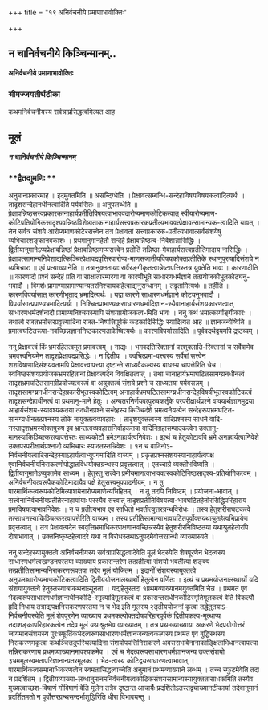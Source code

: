 +++
title = "१९ अनिर्वचनीये प्रमाणाभावोक्तिः"

+++


## न चानिर्वचनीये किञ्चिन्मानम्..

**अनिर्वचनीये प्रमाणाभावोक्तिः**

### **श्रीमज्जयतीर्थटीका**

कथमनिर्वचनीयस्य सर्वत्राप्रसिद्धत्वमित्यत आह

## **मूलं**

***न चानिर्वचनीये किञ्चिन्मानम्***

### **द्वैतद्युमणिः **

अनुमानप्रकारमाह ॥ इदमुक्तमिति ॥ असन्दिग्धेति ॥ प्रेक्षावत्सम्बन्धि-सन्देहाविषयविषयकत्वादित्यर्थः । तादृशसन्देहानधीनत्वादिति पर्यवसितः ॥ अनुपलब्धेति ॥ प्रेक्षावन्निष्ठसत्त्वप्रकारकानाहार्यप्रतीतिविषयत्वाभाववदारोप्यमाणकोटिकत्वात् स्वीयारोप्यमाण-कोटिप्रतियोगिकसादृश्यवन्निष्ठविशेष्यताकानाहार्यसत्त्वप्रकारकप्रतीत्यभाववत्प्रेक्षावत्सामान्यक-त्वादिति यावत् । तेन सर्वत्र संशये आरोप्यमाणकोटेरसत्त्वेन तत्र प्रेक्षावतां सत्त्वप्रकारक-प्रतीत्यभावात्सर्वसंशयेषु व्यभिचारशङ्कानवकाशः । प्रथमानुमानहेतौ सन्देहे प्रेक्षावन्निष्ठत्व-निवेशान्नासिद्धिः । द्वितीयानुमानेऽप्यप्रेक्षावन्निष्ठां प्रेक्षावन्निष्ठामप्यसत्त्वेन प्रतीतिं तन्निष्ठा-मेवाहार्यसत्त्वप्रतीतिमादाय नासिद्धिः । प्रेक्षावत्सामान्यनिवेशाद्यत्किञ्चित्प्रेक्षावदवृत्तिस्वारोप्य-माणसजातीयविषयकोक्तप्रतीतिके स्थाणुपुरुषादिसंशये न व्यभिचारः ॥ एवं प्रत्याख्यानेति ॥ तत्रानुक्ततायाः सर्वैरङ्गीकृतत्वान्नेष्टापत्तिस्तत्र युक्तेति भावः ॥ कारणादीति ॥ कारणादौ प्रश्नं सन्देहं प्रति वा साक्षात्परम्परया वा कारणीभूते साधारणधर्मज्ञाने तत्प्रयोजकीभूतकोट्यनु-भवादौ । विमर्शः प्रामाण्याप्रामाण्यान्यतरनिश्चायकहेत्वाद्यनुसन्धानम् । तद्वतामित्यर्थः ॥ तर्हीति ॥ कारणविपर्यासात् कारणीभूताद् भ्रमादित्यर्थः । यद्वा कारणे साधारणधर्मज्ञाने कोट्यनुभवादौ । विपर्यासात्प्रपाण्यभ्रमादित्यर्थः । निश्चितप्रामाण्यकसाधारणधर्मादिज्ञान-स्यैवानाहार्यसंशयकारणत्वात् साधारणधर्मदर्शनादौ प्रामाण्यनिश्चयस्यापि संशयप्रयोजकत्व-मिति भावः । ननु कथं भ्रमात्कार्याङ्गीकारः । तथात्वे रजतभ्रमोत्तरप्रवृत्त्यादिना रजत-निष्पत्तिपूर्वकं कटकादिसिद्धिः स्यादित्यत आह ॥ ज्ञानजन्येष्विति ॥ प्रमात्वघटितरूपा-नवच्छिन्नज्ञाननिष्ठकारणताकेष्वित्यर्थः ॥ कारणविपर्यासादिति ॥ पूर्ववदर्थद्वयमपि द्रष्टव्यम् ।

ननु प्रेक्षावत्त्वं किं भ्रमरहितत्वमुत प्रमावत्त्वम् । नाद्यः । भगवदतिरिक्तानां परशुक्लाति-रिक्तानां च सर्वेषामेव भ्रमवत्त्वनियमेन तादृशप्रेक्षावदप्रसिद्धेः । न द्वितीयः । क्वचित्प्रमा-वत्त्वस्य सर्वेषां सत्त्वेन शशविषाणादिसंशयवतामपि प्रेक्षावत्त्वापत्त्या दृष्टान्ते साध्यवैकल्यस्य बाधस्य चापत्तेरिति चेन्न । स्वनिष्ठसंशयप्रयोजकभ्रमरहितानां प्रेक्षावत्पदेन विवक्षितत्वात् । तथा चानाहार्यभ्रमाघटितसामग्य्रनधीनत्वं तादृशभ्रमघटितसामग्रीप्रयोज्यत्वरूपं वा अयुक्तत्वं संशये प्रश्ने च साध्यतया पर्यवसन्नम् । तादृशसामग्य्रनधीनसन्देहप्रकारीभूतस्वकोटित्वम् अनाहार्यभ्रमघटितसामग्य्रधीनसन्देहविषयीभूतस्वकोटिकत्वं तादृशसन्देहाधीनत्वं वा प्रथमानु-माने हेतुः । अन्यतरनिर्णयवत्पुरुषकर्तृके परपरीक्षार्थप्रश्ने वाक्यार्थज्ञानमुद्रया आहार्यसंशय-स्यावश्यकतया तदधीनप्रश्ने सन्देहस्य किञ्चिदंशे भ्रमत्वनैयत्येन सन्देहरूपभ्रमघटित-सानग्य्रधीनतत्प्रश्नस्य लोके नायुक्तत्वव्यवहारः । तादृशयुक्तत्वस्य वादिप्रश्नस्य साधने वादि-नस्तादृशभ्रमस्योक्तपुरुष इव भ्रान्तत्वव्यवहारानिर्वाहकतया वादिनिग्रहासम्पादकत्वेन उक्तानु-मानस्याकिञ्चित्करत्वापत्तेरतः साध्यकोटौ भ्रमेऽनाहार्यत्वनिवेशः । इत्थं च हेतुकोटावपि भ्रमे अनाहार्यत्वानिवेशे उक्तपरपरीक्षार्थप्रश्नादौ व्यभिचारः स्यादतस्तन्निवेशः । १न च वादिनोऽ-निर्वचनीयत्वादिसन्देहस्याऽहार्यत्वाभ्युपगमादिति वाच्यम् । प्रकृतप्रश्नसंशयस्यानाहार्यत्वपक्ष एवानिर्वचनीयनिराकरणोपोद्धातविधयोक्तग्रन्थस्य प्रवृत्तत्वात् । एतच्चाग्रे व्यक्तीभविष्यति । द्वितीयानुमानेऽप्युक्तमेव साध्यम् । हेतुस्तु सत्त्वेन प्रमीयमाणत्वाभाववत्स्वकोटिनिष्ठसादृश्य-प्रतियोगिकत्वम् । अनिर्वचनीयत्वरूपैककोटिमादायैव पक्षे हेतुसत्त्वमुपपादनीयम् । न तु पारमार्थिकत्वरूपकोटिमित्याशयेनारोप्यमाणेत्यभिहितम् । न तु तदपि निविष्टम् । प्रयोजना-भावात् । सत्त्वेनानिर्वचनीयप्रतीतेरनाहार्यायाः परस्यैव सत्त्वात् तादृशप्रतीतिविषयत्वा-भावघटितहेतोरसिद्धिपरिहाराय प्रमाविषयत्वाभावनिवेशः । न च प्रतीत्यभाव एव साधितो भवतीत्युत्तरग्रन्थविरोधः । तस्य हेतुशरीराघटकत्वे तत्साधनस्याकिञ्चित्करत्वापत्तेरिति वाच्यम् । तस्य प्रतीतिसामान्याभावघटितपूर्वोक्तयथाश्रुतहेत्वभिप्रायेण प्रवृत्तत्वात् । तत्र प्रेक्षावत्पदेन स्ववृत्तिभ्रमाधिकरणक्षणानवच्छिन्नस्यैव हेतुशरीरनिविष्टतया यथाश्रुतहेतोरपि दोषाभावात् । उक्तनिष्कृष्टहेत्वादरे यथा न विरोधस्तथाऽनुपदमेवोत्तरग्रन्थो व्याख्यास्यते ।

ननु सन्देहस्यायुक्तत्वे अनिर्वचनीयस्य सर्वत्राप्रसिद्धत्वादेवेति मूलं भेदस्येति शेषपूरणेन भेदत्वस्य साधारणधर्मत्वखण्डनपरतया व्याख्याय प्रकारान्तरेण तत्प्रतीत्या संशयो भवतीत्या शङ्क्य तत्प्रतीतिसामान्यनिराकरणरूपतया तदेव मूलं योजितम् । इदानीं संशयस्यायुक्तत्वे अनुपलब्धारोप्यमाणकोटिकत्वादिति द्वितीययोजनालब्धार्थो हेतुत्वेन वर्णितः । इत्थं च प्रथमयोजनालब्धार्थो यदि संशयायुक्तत्वे हेतुस्तस्यात्राकथनान्न्यूनता । यद्यहेतुस्तदा १प्रथमव्याख्यानमयुक्तमिति चेन्न । प्रथमत एव भेदत्वरूपसाधारणधर्मज्ञानाधीनकोटि-स्मृत्यादिमूलकत्वं वा प्रकारान्तराधीनकोटिस्मृतिमूलकत्वं वेति विकल्पौ हृदि निधाय तत्राद्यपक्षनिराकरणपरतया न च भेद इति मूलस्य २तृतीययोजनां कृत्वा तद्धेतुतयाऽ-निर्वचनीयस्येति मूलं शेषपूरणेन व्याख्याय प्रथमकल्पोक्तदोषपरिहारपूर्वकं द्वितीयकल्प-मुत्थाप्य तदाशङ्कापरिहारकत्वेन तदेव मूलं यथाश्रुतमेव व्याख्यातम् । तत्र प्रथमव्याख्याया अकरणे भेदप्रयोगोत्तरं जायमानसंशयस्य पुरःस्फूर्तिकभेदत्वरूपसाधारणधर्मज्ञानजन्यत्वकल्पस्य प्रथमत एव बुद्धिस्थस्य निराकरणमकृत्वा कथञ्चित्तदुपस्थित्यादिना संशयोपपत्तिनिराकरणे अवसराभावेनानाकाङ्क्षिताभिधानत्वापत्त्या तन्निराकरणाय प्रथमव्याख्यानमावश्यकमेव । एवं च भेदत्वरूपसाधारणधर्मज्ञानजन्य उक्तसंशयो ३भ्रममूलस्वमतापरिज्ञानान्यतरमूलकः । भेद-त्वस्य कोटिद्वयसाधारणत्वाभावात् । पारमार्थिकत्वसमानाधिकरणत्वेन स्वमतासिद्धत्वाच्चेति अनुमानं प्रथमव्याख्याने लब्धम् । तच्च स्फुटमेवेति तदा न प्रदर्शितम् । द्वितीयव्याख्या-लब्धानुमानमनिर्वचनीयत्वकोटिकसंशयसामान्यस्यायुक्ततासाधकमिति तस्यैव मुख्यत्वाच्छश-विषाणं गोविषाणं वेति मूलेन तत्रैव दृष्टान्त आचार्यैः प्रदर्शितोऽतस्तद्व्याख्यानटीकायां तदेवानुमानं प्रदर्शितमतो न पूर्वोत्तरग्रन्थसन्दर्भाशुद्धिरिति धीरा विभावयन्तु ।


